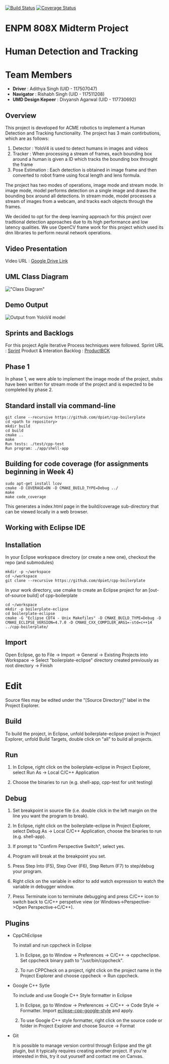 [![Build Status](https://github.com/adithyagaurav/Human_Detection_Tracker/actions/workflows/build_and_coveralls.yml/badge.svg)](https://github.com/adithyagaurav/Human_Detection_Tracker/actions/workflows/build_and_coveralls.yml)
[![Coverage Status](https://coveralls.io/repos/github/adithyagaurav/Human_Detection_Tracker/badge.svg?branch=master)](https://coveralls.io/github/adithyagaurav/Human_Detection_Tracker?branch=master)



# ENPM 808X Midterm Project 

# Human Detection and Tracking

# Team Members
 - **Driver** : Adithya Singh (UID - 117507047)
 - **Navigator** : Rishabh Singh (UID - 117511208)
 - **UMD Design Kepeer** : Divyansh Agarwal (UID - 117730692)

## Overview

This project is developed for ACME robotics to implement a Human Detection and Tracking functionality. The project has 3 main contirbutions, which are as follows:

1. Detector :  YoloV4 is used to detect humans in images and videos
2. Tracker : When processing a stream of frames, each bounding box around a human is given a ID which tracks the bounding box throught the frame
3. Pose Estimation : Each detection is obtained in image frame and then converted to robot frame using focal length and lens formula.

The project has two modes of operations, image mode and stream mode. In image mode, model performs detection on a single image and draws the bounding box around all detections. In stream mode, model processes a stream of images from a webcam, and tracks each objects through the frames.

We decided to opt for the deep learning approach for this project over tradtional detection approaches due to its high performance and low latency qualities. We use OpenCV frame work for this project which used its dnn libraries to perform neural network operations.



## Video Presentation

Video URL : [Google Drive Link](https://drive.google.com/file/d/1CmQ9QwxbvStY9G-XkPPm0ErwoJgXboIH/view?usp=sharing)

 ## UML Class Diagram

 !["Class Diagram"](UML/revised/UML.jpeg)



## Demo Output

![Output from YoloV4 model](./data/output.jpg)

## Sprints and Backlogs
For this project Agile Iterative Process techniques were followed.
Sprint URL : [Sprint](https://docs.google.com/document/d/1zNT1Lpt2RIhAPXhDCSRGpUpMemdmEOlnC4JlLw5574I/edi)
Product & Interation Backlog : [ProductBCK](https://docs.google.com/spreadsheets/d/11ZNZkYG7Tr5bm_ZU3U6apQA8bG3-O703KbSEKB_j2WA/edit#gid=0)

## Phase 1
In phase 1, we were able to implement the image mode of the project, stubs have been written for stream mode of the project and is expected to be completed by phase 2.

## Standard install via command-line
```
git clone --recursive https://github.com/dpiet/cpp-boilerplate
cd <path to repository>
mkdir build
cd build
cmake ..
make
Run tests: ./test/cpp-test
Run program: ./app/shell-app
```

## Building for code coverage (for assignments beginning in Week 4)
```
sudo apt-get install lcov
cmake -D COVERAGE=ON -D CMAKE_BUILD_TYPE=Debug ../
make
make code_coverage
```
This generates a index.html page in the build/coverage sub-directory that can be viewed locally in a web browser.

## Working with Eclipse IDE ##

## Installation

In your Eclipse workspace directory (or create a new one), checkout the repo (and submodules)
```
mkdir -p ~/workspace
cd ~/workspace
git clone --recursive https://github.com/dpiet/cpp-boilerplate
```

In your work directory, use cmake to create an Eclipse project for an [out-of-source build] of cpp-boilerplate

```
cd ~/workspace
mkdir -p boilerplate-eclipse
cd boilerplate-eclipse
cmake -G "Eclipse CDT4 - Unix Makefiles" -D CMAKE_BUILD_TYPE=Debug -D CMAKE_ECLIPSE_VERSION=4.7.0 -D CMAKE_CXX_COMPILER_ARG1=-std=c++14 ../cpp-boilerplate/
```

## Import

Open Eclipse, go to File -> Import -> General -> Existing Projects into Workspace -> 
Select "boilerplate-eclipse" directory created previously as root directory -> Finish

# Edit

Source files may be edited under the "[Source Directory]" label in the Project Explorer.


## Build

To build the project, in Eclipse, unfold boilerplate-eclipse project in Project Explorer,
unfold Build Targets, double click on "all" to build all projects.

## Run

1. In Eclipse, right click on the boilerplate-eclipse in Project Explorer,
select Run As -> Local C/C++ Application

2. Choose the binaries to run (e.g. shell-app, cpp-test for unit testing)


## Debug


1. Set breakpoint in source file (i.e. double click in the left margin on the line you want 
the program to break).

2. In Eclipse, right click on the boilerplate-eclipse in Project Explorer, select Debug As -> 
Local C/C++ Application, choose the binaries to run (e.g. shell-app).

3. If prompt to "Confirm Perspective Switch", select yes.

4. Program will break at the breakpoint you set.

5. Press Step Into (F5), Step Over (F6), Step Return (F7) to step/debug your program.

6. Right click on the variable in editor to add watch expression to watch the variable in 
debugger window.

7. Press Terminate icon to terminate debugging and press C/C++ icon to switch back to C/C++ 
perspetive view (or Windows->Perspective->Open Perspective->C/C++).


## Plugins

- CppChEclipse

    To install and run cppcheck in Eclipse

    1. In Eclipse, go to Window -> Preferences -> C/C++ -> cppcheclipse.
    Set cppcheck binary path to "/usr/bin/cppcheck".

    2. To run CPPCheck on a project, right click on the project name in the Project Explorer 
    and choose cppcheck -> Run cppcheck.


- Google C++ Sytle

    To include and use Google C++ Style formatter in Eclipse

    1. In Eclipse, go to Window -> Preferences -> C/C++ -> Code Style -> Formatter. 
    Import [eclipse-cpp-google-style][reference-id-for-eclipse-cpp-google-style] and apply.

    2. To use Google C++ style formatter, right click on the source code or folder in 
    Project Explorer and choose Source -> Format

[reference-id-for-eclipse-cpp-google-style]: https://raw.githubusercontent.com/google/styleguide/gh-pages/eclipse-cpp-google-style.xml

- Git

    It is possible to manage version control through Eclipse and the git plugin, but it typically requires creating another project. If you're interested in this, try it out yourself and contact me on Canvas.

